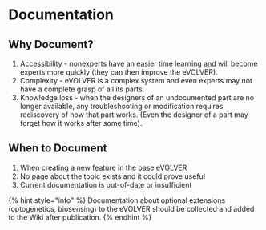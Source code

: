 # Documentation

## Why Document?

1. Accessibility - nonexperts have an easier time learning and will become experts more quickly (they can then improve the eVOLVER).
2. Complexity - eVOLVER is a complex system and even experts may not have a complete grasp of all its parts.
3. Knowledge loss - when the designers of an undocumented part are no longer available, any troubleshooting or modification requires rediscovery of how that part works. (Even the designer of a part may forget how it works after some time).

## When to Document

1. When creating a new feature in the base eVOLVER
2. No page about the topic exists and it could prove useful
3. Current documentation is out-of-date or insufficient

{% hint style="info" %}
Documentation about optional extensions (optogenetics, biosensing) to the eVOLVER should be collected and added to the Wiki after publication.
{% endhint %}
